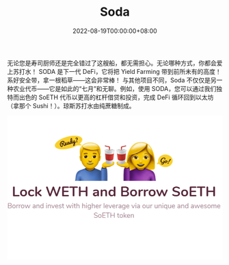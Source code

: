 ﻿---
title: "Soda"
description: "获取一些苏打水以获得流动性！"
date: 2022-08-19T00:00:00+08:00
lastmod: 2022-08-19T00:00:00+08:00
draft: false
authors: ["boogArno"]
featuredImage: "soda.png"
tags: ["DeFi","Soda"]
categories: ["nfts"]
nfts: ["DeFi"]
blockchain: "ETH"
website: "https://soda.finance/"
twitter: "https://twitter.com/Soda_finance"
discord: "https://discord.com/invite/Tbzh8tF"
telegram: ""
github: "https://github.com/soda-finance"
youtube: ""
twitch: ""
facebook: ""
instagram: ""
reddit: ""
medium: "https://medium.com/soda-finance"
steam: ""
gitbook: ""
googleplay: ""
appstore: ""
status: "Live"
weight: 
lightgallery: true
toc: true
pinned: false
recommend: false
recommend1: false
---
无论您是寿司厨师还是完全错过了这艘船，都无需担心。无论哪种方式，你都会爱上苏打水！
SODA 是下一代 DeFi，它将把 Yield Farming 带到前所未有的高度！系好安全带，拿一根稻草——这会非常棒！
与其他项目不同，Soda 不仅仅是另一种农业代币——它是如此的“七月”和无聊。例如，使用 SODA，您可以通过我们独特而出色的 SoETH 代币以更高的杠杆借贷和投资，完成 DeFi 循环回到以太坊（拿那个 Sushi！）。琼斯苏打水由纯蔗糖制成。

![soda-dapp-defi-ethereum-image1_9f33680797a5e13ef26c8261d0e9b3b4](soda-dapp-defi-ethereum-image1_9f33680797a5e13ef26c8261d0e9b3b4.png)
